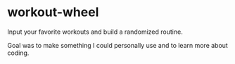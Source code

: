 # workout-wheel
Input your favorite workouts and build a randomized routine.

Goal was to make something I could personally use and to learn more about coding.
